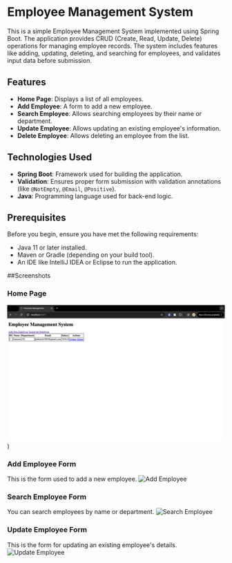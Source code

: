 # Employee Management System

This is a simple Employee Management System implemented using Spring Boot. The application provides CRUD (Create, Read, Update, Delete) operations for managing employee records. The system includes features like adding, updating, deleting, and searching for employees, and validates input data before submission.

## Features

- **Home Page**: Displays a list of all employees.
- **Add Employee**: A form to add a new employee.
- **Search Employee**: Allows searching employees by their name or department.
- **Update Employee**: Allows updating an existing employee's information.
- **Delete Employee**: Allows deleting an employee from the list.

## Technologies Used

- **Spring Boot**: Framework used for building the application.
- **Validation**: Ensures proper form submission with validation annotations (like `@NotEmpty`, `@Email`, `@Positive`).
- **Java**: Programming language used for back-end logic.

## Prerequisites

Before you begin, ensure you have met the following requirements:

- Java 11 or later installed.
- Maven or Gradle (depending on your build tool).
- An IDE like IntelliJ IDEA or Eclipse to run the application.

##Screenshots

### Home Page

![](https://github.com/HJHitesh/SpringMVC_J2EE/blob/master/src/main/webapp/WEB-INF/images/delete.png))

### Add Employee Form
This is the form used to add a new employee.
![Add Employee](src/main/resources/static/screenshots/add-employee.png)

### Search Employee Form
You can search employees by name or department.
![Search Employee](src/main/resources/static/screenshots/search-employee.png)

### Update Employee Form
This is the form for updating an existing employee's details.
![Update Employee](src/main/resources/static/screenshots/update-employee.png)

